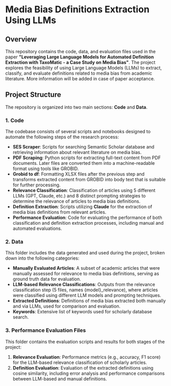 # Media Bias Definitions Extraction Using LLMs

## Overview

This repository contains the code, data, and evaluation files used in the paper **"Leveraging Large Language Models for Automated Definition Extraction with TaxoMatic - a Case Study on Media Bias"**. The project explores the feasibility of using Large Language Models (LLMs) to extract, classify, and evaluate definitions related to media bias from academic literature. More information will be added in case of paper acceptance.

## Project Structure

The repository is organized into two main sections: **Code** and **Data**.

### 1. Code

The codebase consists of several scripts and notebooks designed to automate the following steps of the research process:

- **SES Scraper**: Scripts for searching Semantic Scholar database and retrieving information about relevant literature on media bias.
- **PDF Scraping**: Python scripts for extracting full-text content from PDF documents. Later files are converted them into a machine-readable format using tools like GROBID.
- **Grobid to df**: Formatting XLSX files after the previous step and transforms extracted content from GROBID into body text that is suitable for further processing.
- **Relevance Classification**: Classification of articles using 5 different LLMs (GPT, Claude, etc.) and 8 distinct prompting strategies to determine the relevance of articles to media bias definitions.
- **Definition Extraction**: Scripts utilizing **Claude** for the extraction of media bias definitions from relevant articles.
- **Performance Evaluation**: Code for evaluating the performance of both classification and definition extraction processes, including manual and automated evaluations.

### 2. Data

This folder includes the data generated and used during the project, broken down into the following categories:

- **Manually Evaluated Articles**: A subset of academic articles that were manually assessed for relevance to media bias definitions, serving as ground truth data for evaluation.
- **LLM-based Relevance Classifications**: Outputs from the relevance classification step (5 files, names {model}_relevance), where articles were classified using different LLM models and prompting techniques.
- **Extracted Definitions**: Definitions of media bias extracted both manually and via LLMs, used for comparison and evaluation.
- **Keywords**: Extensive list of keywords used for scholarly database search.

### 3. Performance Evaluation Files

This folder contains the evaluation scripts and results for both stages of the project:

1. **Relevance Evaluation**: Performance metrics (e.g., accuracy, F1 score) for the LLM-based relevance classification of scholarly articles.
2. **Definition Evaluation**: Evaluation of the extracted definitions using cosine similarity, including error analysis and performance comparisons between LLM-based and manual definitions.


